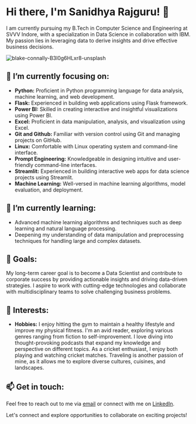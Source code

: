 # Hi there, I'm Sanidhya Rajguru! 👋
I am currently pursuing my B.Tech in Computer Science and Engineering at SVVV Indore, with a specialization in Data Science in collaboration with IBM. My passion lies in leveraging data to derive insights and drive effective business decisions.

![blake-connally-B3l0g6HLxr8-unsplash](https://github.com/Sanidhya572/Sanidhya572/assets/84410647/74e244eb-3bf9-4b81-ab57-c29148819376)

## 🔭 I’m currently focusing on:

- **Python:** Proficient in Python programming language for data analysis, machine learning, and web development.
- **Flask:** Experienced in building web applications using Flask framework.
- **Power BI:** Skilled in creating interactive and insightful visualizations using Power BI.
- **Excel:** Proficient in data manipulation, analysis, and visualization using Excel.
- **Git and Github:** Familiar with version control using Git and managing projects on GitHub.
- **Linux:** Comfortable with Linux operating system and command-line interface.
- **Prompt Engineering:** Knowledgeable in designing intuitive and user-friendly command-line interfaces.
- **Streamlit:** Experienced in building interactive web apps for data science projects using Streamlit.
- **Machine Learning:** Well-versed in machine learning algorithms, model evaluation, and deployment.

## 🌱 I’m currently learning:

- Advanced machine learning algorithms and techniques such as deep learning and natural language processing.
- Deepening my understanding of data manipulation and preprocessing techniques for handling large and complex datasets.

## 💼 Goals:

My long-term career goal is to become a Data Scientist and contribute to corporate success by providing actionable insights and driving data-driven strategies. I aspire to work with cutting-edge technologies and collaborate with multidisciplinary teams to solve challenging business problems.

## 🚀 Interests:

- **Hobbies:** I enjoy hitting the gym to maintain a healthy lifestyle and improve my physical fitness. I'm an avid reader, exploring various genres ranging from fiction to self-improvement. I love diving into thought-provoking podcasts that expand my knowledge and perspective on different topics. As a cricket enthusiast, I enjoy both playing and watching cricket matches. Traveling is another passion of mine, as it allows me to explore diverse cultures, cuisines, and landscapes.

## 📫 Get in touch:

Feel free to reach out to me via [email](mailto:sanidhya.rajguru@example.com) or connect with me on [LinkedIn](https://www.linkedin.com/in/sanidhya-rajguru).

Let's connect and explore opportunities to collaborate on exciting projects!


<!--
**Sanidhya572/Sanidhya572** is a ✨ _special_ ✨ repository because its `README.md` (this file) appears on your GitHub profile.

Here are some ideas to get you started:

- 🔭 I’m currently working on ...
- 🌱 I’m currently learning ...
- 👯 I’m looking to collaborate on ...
- 🤔 I’m looking for help with ...
- 💬 Ask me about ...
- 📫 How to reach me: ...
- 😄 Pronouns: ...
- ⚡ Fun fact: ...
-->
